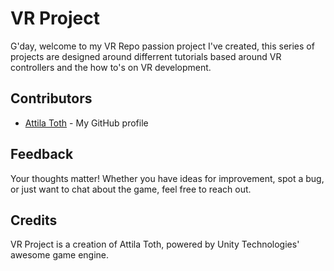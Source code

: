 # VR Project
G'day, welcome to my VR Repo passion project I've created, this series of projects are designed around differrent tutorials based around VR controllers and the how to's on VR development.

## Contributors

- [Attila Toth](https://github.com/SparxSV) - My GitHub profile

## Feedback
Your thoughts matter! Whether you have ideas for improvement, spot a bug, or just want to chat about the game, feel free to reach out.

## Credits
VR Project is a creation of Attila Toth, powered by Unity Technologies' awesome game engine.